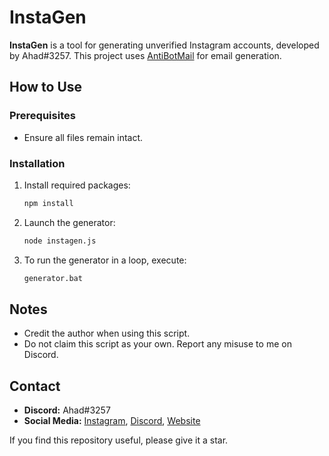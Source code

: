 # InstaGen

**InstaGen** is a tool for generating unverified Instagram accounts, developed by Ahad#3257. This project uses [AntiBotMail](https://antibotmail.com) for email generation.

## How to Use

### Prerequisites
- Ensure all files remain intact.

### Installation
1. Install required packages:
   ```bash
   npm install
   ```

2. Launch the generator:
   ```bash
   node instagen.js
   ```

3. To run the generator in a loop, execute:
   ```bash
   generator.bat
   ```

## Notes
- Credit the author when using this script.
- Do not claim this script as your own. Report any misuse to me on Discord.

## Contact
- **Discord:** Ahad#3257
- **Social Media:** [Instagram](https://www.instagram.com/ahadnoor._), [Discord](https://discord.gg/balochistan), [Website](https://www.itscruel.cf)

If you find this repository useful, please give it a star.
